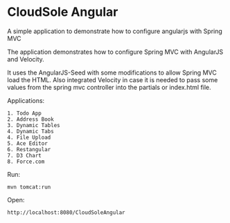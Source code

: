 CloudSole Angular
====================

A simple application to demonstrate how to configure angularjs with Spring MVC

The application demonstrates how to configure Spring MVC with AngularJS and Velocity.

It uses the AngularJS-Seed with some modifications to allow Spring MVC load the HTML. 
Also integrated Velocity in case it is needed to pass some values from the spring mvc controller into the partials or index.html file.

Applications:

    1. Todo App
    2. Address Book
    3. Dynamic Tables
    4. Dynamic Tabs
    4. File Upload
    5. Ace Editor
    6. Restangular
    7. D3 Chart
    8. Force.com 

Run: 

    mvn tomcat:run

Open:

    http://localhost:8080/CloudSoleAngular